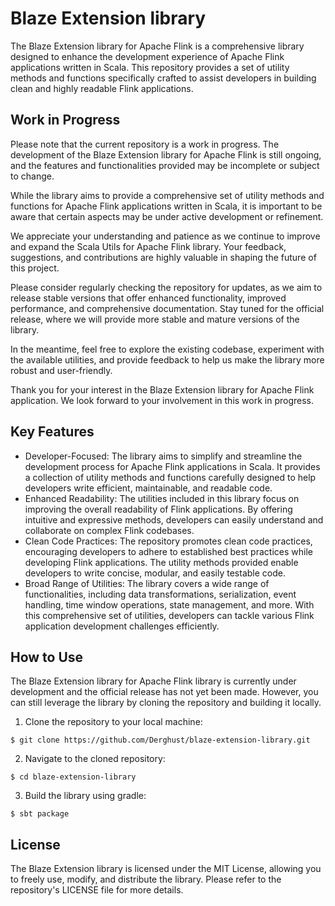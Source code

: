 # Blaze Extension library

The Blaze Extension library for Apache Flink is a comprehensive library designed to enhance
the development experience of Apache Flink applications written in Scala. 
This repository provides a set of utility methods and functions specifically crafted 
to assist developers in building clean and highly readable Flink applications.

## Work in Progress

Please note that the current repository is a work in progress. 
The development of the Blaze Extension library for Apache Flink is still ongoing, 
and the features and functionalities provided may be incomplete or subject to change.

While the library aims to provide a comprehensive set of utility methods and functions 
for Apache Flink applications written in Scala, it is important to be aware that certain
aspects may be under active development or refinement.

We appreciate your understanding and patience as we continue to improve and expand 
the Scala Utils for Apache Flink library. Your feedback, suggestions, and contributions 
are highly valuable in shaping the future of this project.

Please consider regularly checking the repository for updates, 
as we aim to release stable versions that offer enhanced functionality, 
improved performance, and comprehensive documentation. Stay tuned for the official release,
where we will provide more stable and mature versions of the library.

In the meantime, feel free to explore the existing codebase,
experiment with the available utilities, and provide feedback to help us make the library
more robust and user-friendly.

Thank you for your interest in the Blaze Extension library for Apache Flink application. 
We look forward to your involvement in this work in progress.

## Key Features

- Developer-Focused:
The library aims to simplify and streamline the development process for 
Apache Flink applications in Scala. It provides a collection of utility methods 
and functions carefully designed to help developers write efficient, maintainable, 
and readable code.
- Enhanced Readability: 
The utilities included in this library focus on improving the overall readability 
of Flink applications. By offering intuitive and expressive methods, developers 
can easily understand and collaborate on complex Flink codebases.
- Clean Code Practices: 
The repository promotes clean code practices, encouraging developers to adhere 
to established best practices while developing Flink applications. 
The utility methods provided enable developers to write concise, modular, and easily testable code.
- Broad Range of Utilities: 
The library covers a wide range of functionalities, including data transformations, 
serialization, event handling, time window operations, state management, and more. 
With this comprehensive set of utilities, developers can tackle various 
Flink application development challenges efficiently.

## How to Use

The Blaze Extension library for Apache Flink library is currently under development 
and the official release has not yet been made. However, 
you can still leverage the library by cloning the repository and building it locally.

1. Clone the repository to your local machine:
```shell
$ git clone https://github.com/Derghust/blaze-extension-library.git
```
2. Navigate to the cloned repository:
```shell
$ cd blaze-extension-library
```
3. Build the library using gradle:
```shell
$ sbt package
```

## License

The Blaze Extension library is licensed under the MIT License, 
allowing you to freely use, modify, and distribute the library. 
Please refer to the repository's LICENSE file for more details.
